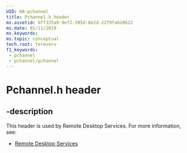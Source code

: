 ```yaml
---
UID: NA:pchannel
title: Pchannel.h header
ms.assetid: bff335a9-9ef2-395d-8e2d-22f9fa628622
ms.date: 01/11/2019
ms.keywords: 
ms.topic: conceptual
tech.root: termserv
f1_keywords:
 - pchannel
 - pchannel/pchannel
---
```


# Pchannel.h header


## -description

This header is used by Remote Desktop Services. For more information, see:

- [Remote Desktop Services](../_termserv/index.md)

